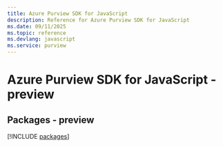 ```yaml
---
title: Azure Purview SDK for JavaScript
description: Reference for Azure Purview SDK for JavaScript
ms.date: 09/11/2025
ms.topic: reference
ms.devlang: javascript
ms.service: purview
---
```

# Azure Purview SDK for JavaScript - preview
## Packages - preview
[!INCLUDE [packages](purview-index.md)]